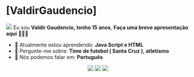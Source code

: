 # [ValdirGaudencio]
<img src="https://encrypted-tbn0.gstatic.com/images?q=tbn:ANd9GcTMkl_6GlUt00FzNoEoyMz39_GX4lGtpvml8vmGaWeXqQ&s" width="px">
Eu sou <strong>Valdir Gaudencio, tenho 15 anos</strong>, <strong>Faça uma breve apresentação aqui</strong> 👨🏻‍💻 

- 🚀 Atualmente estou aprendendo: <strong>Java Script e HTML</strong> 
- 💬 Pergunte-me sobre: <strong>Time de futebol ( Santa Cruz ), atletismo</strong>
- 📣 Nós podemos falar em: <strong>Português</strong>

<div align="center">

  <a href="#" alt="Gmail">
    <img src="https://img.shields.io/badge/-Gmail-FF0000?style=flat-square&labelColor=FF0000&logo=gmail&logoColor=white&link=LINK-DO-SEU-EMAIL"/></a>

  <a href="#" alt="Linkedin">
    <img src="https://img.shields.io/badge/-Linkedin-0e76a8?style=flat-square&logo=Linkedin&logoColor=white&link=LINK-DO-SEU-LINKEDIN" /></a>

  <a href="#" alt="Instagram">
    <img src="https://img.shields.io/badge/-Instagram-DF0174?style=flat-square&labelColor=DF0174&logo=instagram&logoColor=white&link=LINK-DO-SEU-INSTAGRAM"/></a>

</div>
